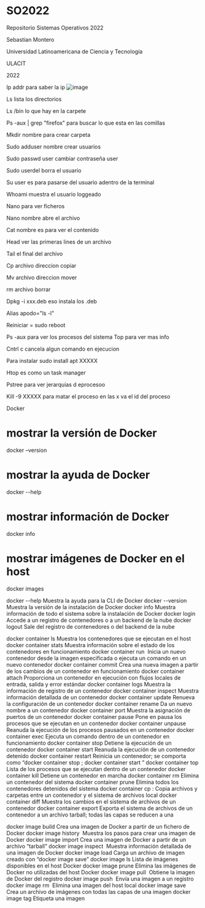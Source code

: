 # SO2022
Repositorio Sistemas Operativos 2022

Sebastian Montero

Universidad Latinoamericana de Ciencia y Tecnología

ULACIT

2022

Ip addr para saber la ip
![image](https://user-images.githubusercontent.com/106941865/185649082-79ee6ae5-6fdd-4d67-9c15-0b35960db8d2.png)


Ls lista los directorios

Ls /bin    lo que hay en la carpete




Ps -aux | grep "firefox"    para buscar lo que esta en las comillas



Mkdir nombre   para crear carpeta


Sudo adduser nombre   crear usuarios


Sudo passwd user   cambiar contraseña user

Sudo userdel borra el usuario

Su user   es para pasarse del usuario adentro de la terminal



Whoami   muestra el usuario loggeado


Nano para ver ficheros

Nano nombre abre el archivo


Cat nombre    es para ver el contenido 


Head ver las primeras lines de un archivo

Tail el final del archivo


Cp archivo direccion       copiar

Mv archivo direccion       mover



rm archivo borrar

Dpkg -i xxx.deb       eso instala los .deb




Alias apodo="ls -l"      

Reiniciar = sudo reboot


Ps -aux     para ver los procesos del sistema
Top       para ver mas info



Cntrl c    cancela algun comando en ejecucion 



Para instalar     sudo install apt XXXXX


Htop   es como un task manager


Pstree    para ver jerarquias d eprocesoo



Kill -9 XXXXX   para matar el proceso en las x va el id del proceso


Docker
# mostrar la versión de Docker
docker –version


# mostrar la ayuda de Docker
docker --help

# mostrar información de Docker
docker info

# mostrar imágenes de Docker en el host
docker images


docker --help	Muestra la ayuda para la CLI de Docker
docker --version	Muestra la versión de la instalación de Docker
docker info	Muestra información de todo el sistema sobre la instalación de Docker
docker login	Accede a un registro de contenedores o a un backend de la nube
docker logout	Sale del registro de contenedores o del backend de la nube


docker container ls	Muestra los contenedores que se ejecutan en el host
docker container stats	Muestra información sobre el estado de los contenedores en funcionamiento
docker container run <image>	Inicia un nuevo contenedor desde la imagen especificada o ejecuta un comando en un nuevo contenedor
docker container commit <container>	Crea una nueva imagen a partir de los cambios de un contenedor en funcionamiento
docker container attach <container>	Proporciona un contenedor en ejecución con flujos locales de entrada, salida y error estándar
docker container logs <container>	Muestra la información de registro de un contenedor
docker container inspect <container>	Muestra información detallada de un contenedor
docker container update <container>	Renueva la configuración de un contenedor
docker container rename <container> <new-name>	Da un nuevo nombre a un contenedor
docker container port <container>	Muestra la asignación de puertos de un contenedor
docker container pause <container>	Pone en pausa los procesos que se ejecutan en un contenedor
docker container unpause <container>	Reanuda la ejecución de los procesos pausados en un contenedor
docker container exec <container> <command>	Ejecuta un comando dentro de un contenedor en funcionamiento
docker container stop <container>	Detiene la ejecución de un contenedor
docker container start <container>	Reanuda la ejecución de un contenedor detenido
docker container restart <container>	Reinicia un contenedor; se comporta como “docker container stop <container>; docker container start <container>”
docker container top <container>	Lista de los procesos que se ejecutan dentro de un contenedor
docker container kill <container>	Detiene un contenedor en marcha
docker container rm <container>	Elimina un contenedor del sistema
docker container prune	Elimina todos los contenedores detenidos del sistema
docker container cp <container>:<source-path> <dest-path>	Copia archivos y carpetas entre un contenedor y el sistema de archivos local
docker container diff <container>	Muestra los cambios en el sistema de archivos de un contenedor
docker container export <container>	Exporta el sistema de archivos de un contenedor a un archivo tarball; todas las capas se reducen a una
  
  
  
docker image build	Crea una imagen de Docker a partir de un fichero de Docker
docker image history <image>	Muestra los pasos para crear una imagen de Docker
docker image import <tarball>	Crea una imagen de Docker a partir de un archivo “tarball”
docker image inspect <image>	Muestra información detallada de una imagen de Docker
docker image load	Carga un archivo de imagen creado con “docker image save”
docker image ls	Lista de imágenes disponibles en el host Docker
docker image prune	Elimina las imágenes de Docker no utilizadas del host Docker
docker image pull <image>	Obtiene la imagen de Docker del registro
docker image push <image>	Envía una imagen a un registro
docker image rm <image>	Elimina una imagen del host local
docker image save <image>	Crea un archivo de imágenes con todas las capas de una imagen
docker image tag <source-image> <target-image>	Etiqueta una imagen
